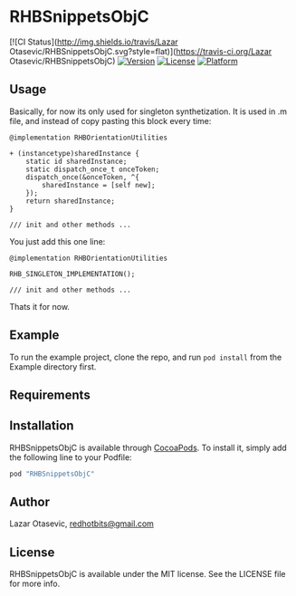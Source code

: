# RHBSnippetsObjC

[![CI Status](http://img.shields.io/travis/Lazar Otasevic/RHBSnippetsObjC.svg?style=flat)](https://travis-ci.org/Lazar Otasevic/RHBSnippetsObjC)
[![Version](https://img.shields.io/cocoapods/v/RHBSnippetsObjC.svg?style=flat)](http://cocoapods.org/pods/RHBSnippetsObjC)
[![License](https://img.shields.io/cocoapods/l/RHBSnippetsObjC.svg?style=flat)](http://cocoapods.org/pods/RHBSnippetsObjC)
[![Platform](https://img.shields.io/cocoapods/p/RHBSnippetsObjC.svg?style=flat)](http://cocoapods.org/pods/RHBSnippetsObjC)

## Usage

Basically, for now its only used for singleton synthetization. It is used in .m file, and instead of copy pasting this block every time:

	@implementation RHBOrientationUtilities
	
	+ (instancetype)sharedInstance {
   		static id sharedInstance;
		static dispatch_once_t onceToken;
		dispatch_once(&onceToken, ^{
			sharedInstance = [self new];
		});
		return sharedInstance;
	}
	
	/// init and other methods ...

You just add this one line:

	@implementation RHBOrientationUtilities

	RHB_SINGLETON_IMPLEMENTATION();
	
	/// init and other methods ...

Thats it for now.

## Example

To run the example project, clone the repo, and run `pod install` from the Example directory first.

## Requirements

## Installation

RHBSnippetsObjC is available through [CocoaPods](http://cocoapods.org). To install
it, simply add the following line to your Podfile:

```ruby
pod "RHBSnippetsObjC"
```

## Author

Lazar Otasevic, redhotbits@gmail.com

## License

RHBSnippetsObjC is available under the MIT license. See the LICENSE file for more info.
